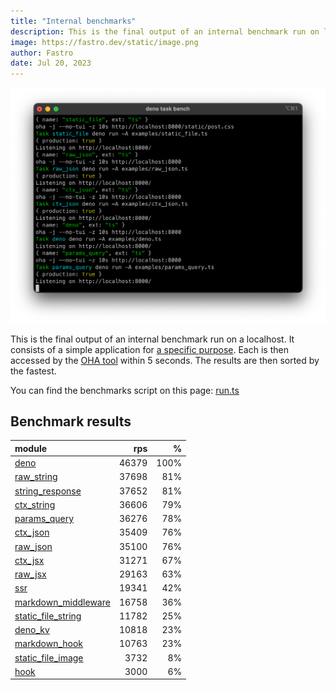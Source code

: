 ```yaml
---
title: "Internal benchmarks"
description: This is the final output of an internal benchmark run on localhost
image: https://fastro.dev/static/image.png
author: Fastro
date: Jul 20, 2023
---
```


![bench](/static/bench.png)

This is the final output of an internal benchmark run on a localhost. It consists of a simple application for [a specific purpose](https://github.com/fastrodev/fastro/blob/main/deno.json). Each is then accessed by the [OHA tool](https://github.com/hatoo/oha) within 5 seconds. The results are then sorted by the fastest.

You can find the benchmarks script on this page: [run.ts](https://github.com/fastrodev/fastro/blob/main/bench/run.ts)

## Benchmark results


| module                                                                                               |   rps |    % |
| :--------------------------------------------------------------------------------------------------- | ----: | ---: |
| [deno](https://github.com/fastrodev/fastro/blob/main/examples/deno.ts)                               | 46379 | 100% |
| [raw_string](https://github.com/fastrodev/fastro/blob/main/examples/raw_string.ts)                   | 37698 |  81% |
| [string_response](https://github.com/fastrodev/fastro/blob/main/examples/string_response.ts)         | 37652 |  81% |
| [ctx_string](https://github.com/fastrodev/fastro/blob/main/examples/ctx_string.ts)                   | 36606 |  79% |
| [params_query](https://github.com/fastrodev/fastro/blob/main/examples/params_query.ts)               | 36276 |  78% |
| [ctx_json](https://github.com/fastrodev/fastro/blob/main/examples/ctx_json.ts)                       | 35409 |  76% |
| [raw_json](https://github.com/fastrodev/fastro/blob/main/examples/raw_json.ts)                       | 35100 |  76% |
| [ctx_jsx](https://github.com/fastrodev/fastro/blob/main/examples/ctx_jsx.tsx)                        | 31271 |  67% |
| [raw_jsx](https://github.com/fastrodev/fastro/blob/main/examples/raw_jsx.tsx)                        | 29163 |  63% |
| [ssr](https://github.com/fastrodev/fastro/blob/main/examples/ssr.ts)                                 | 19341 |  42% |
| [markdown_middleware](https://github.com/fastrodev/fastro/blob/main/examples/markdown_middleware.ts) | 16758 |  36% |
| [static_file_string](https://github.com/fastrodev/fastro/blob/main/examples/static_file_string.ts)   | 11782 |  25% |
| [deno_kv](https://github.com/fastrodev/fastro/blob/main/examples/deno_kv.ts)                         | 10818 |  23% |
| [markdown_hook](https://github.com/fastrodev/fastro/blob/main/examples/markdown_hook.ts)             | 10763 |  23% |
| [static_file_image](https://github.com/fastrodev/fastro/blob/main/examples/static_file_image.ts)     |  3732 |   8% |
| [hook](https://github.com/fastrodev/fastro/blob/main/examples/hook.ts)                               |  3000 |   6% |